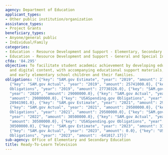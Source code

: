 ```yaml
---
agency: Department of Education
applicant_types:
- Other public institution/organization
assistance_types:
- Project Grants
beneficiary_types:
- Anyone/general public
- Individual/Family
categories:
- Education - Resource Development and Support - Elementary, Secondary Education
- Education - Resource Development and Support - General and Special Interest Organizations
cfda: '84.295'
objective: To facilitate student academic achievement by developing educational programming
  and digital content, with accompanying educational support materials, for preschool
  and early elementary school children and their families.
obligations: '[{"key": "SAM.gov Estimate", "year": "2019", "amount": 27741000.0},
  {"key": "SAM.gov Actual", "year": "2019", "amount": 25741000.0}, {"key": "USASpending.gov
  Obligations", "year": "2019", "amount": 27730326.0}, {"key": "SAM.gov Estimate",
  "year": "2020", "amount": 29000000.0}, {"key": "SAM.gov Actual", "year": "2020",
  "amount": 29000000.0}, {"key": "USASpending.gov Obligations", "year": "2020", "amount":
  28941901.0}, {"key": "SAM.gov Estimate", "year": "2021", "amount": 29500000.0},
  {"key": "SAM.gov Actual", "year": "2021", "amount": 29500000.0}, {"key": "USASpending.gov
  Obligations", "year": "2021", "amount": 29500000.0}, {"key": "SAM.gov Estimate",
  "year": "2022", "amount": 30500000.0}, {"key": "SAM.gov Actual", "year": "2022",
  "amount": 30500000.0}, {"key": "USASpending.gov Obligations", "year": "2022", "amount":
  30500000.0}, {"key": "SAM.gov Estimate", "year": "2023", "amount": 31000000.0},
  {"key": "SAM.gov Actual", "year": "2023", "amount": 0.0}, {"key": "USASpending.gov
  Obligations", "year": "2023", "amount": -641017.17}]'
sub-agency: Office of Elementary and Secondary Education
title: Ready-To-Learn Television
---
```

